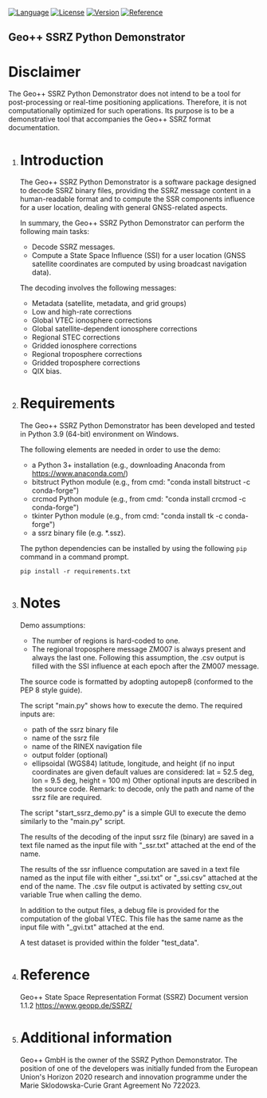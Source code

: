 [![Language](https://img.shields.io/badge/python-3.9%2B-yellow.svg?style=flat-square)](https://www.python.org/)
[![License](https://img.shields.io/badge/license-AGPLv3+-red.svg?style=flat-square)](https://github.com/GeoppGmbH/Geopp-SSRZ-Python-Demo/blob/master/LICENSE)
[![Version](https://img.shields.io/badge/version-2.3-green.svg?style=flat-square)](https://github.com/GeoppGmbH/Geopp-SSRZ-Python-Demo/releases/tag/v2.3)
[![Reference](https://img.shields.io/badge/reference-SSRZ-blue.svg?style=flat-square)](https://www.geopp.de/SSRZ/)

## Geo++ SSRZ Python Demonstrator

Disclaimer
==================
The Geo++ SSRZ Python Demonstrator does not intend
to be a tool for post-processing or real-time positioning
applications. Therefore, it is not computationally optimized
for such operations.
Its purpose is to be a demonstrative tool
that accompanies the Geo++ SSRZ format documentation.

1. Introduction
   ============
   The Geo++ SSRZ Python Demonstrator is a software package
   designed to decode SSRZ binary files, 
   providing the SSRZ message content in a
   human-readable format and to compute the SSR components
   influence for a user location,
   dealing with general GNSS-related aspects.
   
   In summary, the Geo++ SSRZ Python Demonstrator
   can perform the following main tasks:
   - Decode SSRZ messages.
   - Compute a State Space Influence (SSI) for a user location
     (GNSS satellite coordinates are computed by using
	  broadcast navigation data). 
   
   The decoding involves the following messages:
    - Metadata (satellite, metadata, and grid groups)
    - Low and high-rate corrections
	- Global VTEC ionosphere corrections
	- Global satellite-dependent ionosphere corrections
    - Regional STEC corrections
	- Gridded ionosphere corrections
	- Regional troposphere corrections
	- Gridded troposphere corrections
	- QIX bias.
	
2. Requirements
   ============
   The Geo++ SSRZ Python Demonstrator has been developed
   and tested in Python 3.9 (64-bit) environment on Windows.
   
   The following elements are needed in order to use the demo:
   - a Python 3+ installation
	 (e.g., downloading Anaconda from https://www.anaconda.com/)
   - bitstruct Python module 
     (e.g., from cmd: "conda install bitstruct -c conda-forge")
   - crcmod Python module
	 (e.g., from cmd: "conda install crcmod -c conda-forge")  
   - tkinter Python module
      (e.g., from cmd: "conda install tk -c conda-forge")
   - a ssrz binary file (e.g. *.ssz).

   The python dependencies can be installed by using the following
   `pip` command in a command prompt.
   ```
   pip install -r requirements.txt
   ```
      
3. Notes
   =====
   Demo assumptions:
   - The number of regions is hard-coded to one.
   - The regional troposphere message ZM007 is always present and
     always the last one. Following this assumption,
	 the .csv output is filled with the SSI influence
	 at each epoch after the ZM007 message.
   
   The source code is formatted by adopting autopep8 
   (conformed to the PEP 8 style guide).

   The script "main.py" shows how to execute the demo.
   The required inputs are:
   - path of the ssrz binary file
   - name of the ssrz file
   - name of the RINEX navigation file
   - output folder (optional)
   - ellipsoidal (WGS84) latitude, longitude, and height
     (if no input coordinates are given default values are considered:
     lat = 52.5 deg, lon = 9.5 deg, height = 100 m)
   Other optional inputs are described in the source code.
   Remark: to decode, only the path and name of 
   the ssrz file are required.
   
   The script "start_ssrz_demo.py" is a simple GUI to execute the demo
   similarly to the "main.py" script.

   The results of the decoding of the input ssrz file (binary) 
   are saved in a text file named as the input file
   with "_ssr.txt" attached at the end of the name.
   
   The results of the ssr influence computation 
   are saved in a text file named as the input file
   with either "_ssi.txt" or "_ssi.csv" attached
   at the end of the name. The .csv file output is
   activated by setting csv_out variable True when calling
   the demo.
   
   In addition to the output files, a debug file is provided
   for the computation of the global VTEC.
   This file has the same name as the input file
   with "_gvi.txt" attached at the end.

   A test dataset is provided within the folder "test_data".
     
4. Reference
   ==========
   Geo++ State Space Representation Format (SSRZ)
   Document version 1.1.2
   https://www.geopp.de/SSRZ/

   
5. Additional information
   ======================
   Geo++ GmbH is the owner of the SSRZ Python Demonstrator.
   The position of one of the developers was initially funded 
   from the European Union's Horizon 2020
   research and innovation programme under the Marie Sklodowska-Curie
   Grant Agreement No 722023. 
   
